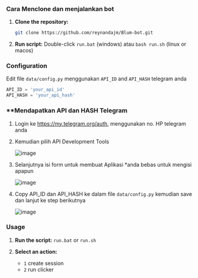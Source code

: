 ### Cara Menclone dan menjalankan bot

1. **Clone the repository:**
    ```bash
    git clone https://github.com/reynandajm/Blum-bot.git
    ```

2. **Run script:**
	Double-click  `run.bat` (windows) atau `bash run.sh` (linux or macos) 

### Configuration

Edit file `data/config.py` menggunakan `API_ID` and `API_HASH` telegram anda

```python
API_ID = 'your_api_id'
API_HASH = 'your_api_hash'
```

### **Mendapatkan API dan HASH Telegram

1. Login ke https://my.telegram.org/auth, menggunakan no. HP telegram anda
2. Kemudian pilih API Development Tools

   ![image](https://github.com/user-attachments/assets/b09bbbcb-7488-4b2d-bacb-cc4740ee540c)
   
3. Selanjutnya isi form untuk membuat Aplikasi *anda bebas untuk mengisi apapun
   
   ![image](https://github.com/user-attachments/assets/9cbf7249-f5fd-40b3-b538-1d89b2acf167)

4. Copy API_ID dan API_HASH ke dalam file `data/config.py` kemudian save dan lanjut ke step berikutnya
   
   ![image](https://github.com/user-attachments/assets/23db9637-3061-4a18-a581-699fcfab871e)

### Usage


1. **Run the script:**
    ```run.bat``` or ```run.sh```

2. **Select an action:**
    - `1` create session
    - `2` run clicker
